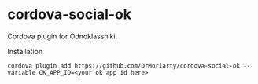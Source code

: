 cordova-social-ok
=============

Cordova plugin for Odnoklassniki.

Installation
```
cordova plugin add https://github.com/DrMoriarty/cordova-social-ok --variable OK_APP_ID=<your ok app id here>
```

